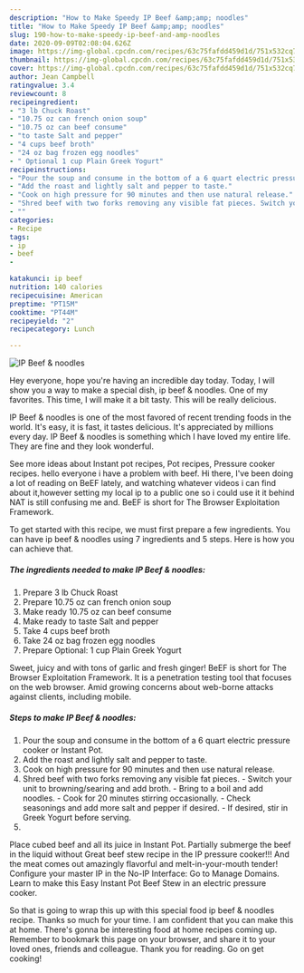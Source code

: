 ```yaml
---
description: "How to Make Speedy IP Beef &amp;amp; noodles"
title: "How to Make Speedy IP Beef &amp;amp; noodles"
slug: 190-how-to-make-speedy-ip-beef-and-amp-noodles
date: 2020-09-09T02:08:04.626Z
image: https://img-global.cpcdn.com/recipes/63c75fafdd459d1d/751x532cq70/ip-beef-noodles-recipe-main-photo.jpg
thumbnail: https://img-global.cpcdn.com/recipes/63c75fafdd459d1d/751x532cq70/ip-beef-noodles-recipe-main-photo.jpg
cover: https://img-global.cpcdn.com/recipes/63c75fafdd459d1d/751x532cq70/ip-beef-noodles-recipe-main-photo.jpg
author: Jean Campbell
ratingvalue: 3.4
reviewcount: 8
recipeingredient:
- "3 lb Chuck Roast"
- "10.75 oz can french onion soup"
- "10.75 oz can beef consume"
- "to taste Salt and pepper"
- "4 cups beef broth"
- "24 oz bag frozen egg noodles"
- " Optional 1 cup Plain Greek Yogurt"
recipeinstructions:
- "Pour the soup and consume in the bottom of a 6 quart electric pressure cooker or Instant Pot."
- "Add the roast and lightly salt and pepper to taste."
- "Cook on high pressure for 90 minutes and then use natural release."
- "Shred beef with two forks removing any visible fat pieces. Switch your unit to browning/searing and add broth. Bring to a boil and add noodles. Cook for 20 minutes stirring occasionally. Check seasonings and add more salt and pepper if desired. If desired, stir in Greek Yogurt before serving."
- ""
categories:
- Recipe
tags:
- ip
- beef
- 

katakunci: ip beef  
nutrition: 140 calories
recipecuisine: American
preptime: "PT15M"
cooktime: "PT44M"
recipeyield: "2"
recipecategory: Lunch

---
```



![IP Beef &amp; noodles](https://img-global.cpcdn.com/recipes/63c75fafdd459d1d/751x532cq70/ip-beef-noodles-recipe-main-photo.jpg)

Hey everyone, hope you're having an incredible day today. Today, I will show you a way to make a special dish, ip beef &amp; noodles. One of my favorites. This time, I will make it a bit tasty. This will be really delicious.

IP Beef &amp; noodles is one of the most favored of recent trending foods in the world. It's easy, it is fast, it tastes delicious. It's appreciated by millions every day. IP Beef &amp; noodles is something which I have loved my entire life. They are fine and they look wonderful.

See more ideas about Instant pot recipes, Pot recipes, Pressure cooker recipes. hello everyone i have a problem with beef. Hi there, I&#39;ve been doing a lot of reading on BeEF lately, and watching whatever videos i can find about it,however setting my local ip to a public one so i could use it it behind NAT is still confusing me and. BeEF is short for The Browser Exploitation Framework.


To get started with this recipe, we must first prepare a few ingredients. You can have ip beef &amp; noodles using 7 ingredients and 5 steps. Here is how you can achieve that.

<!--inarticleads1-->

##### The ingredients needed to make IP Beef &amp; noodles:

1. Prepare 3 lb Chuck Roast
1. Prepare 10.75 oz can french onion soup
1. Make ready 10.75 oz can beef consume
1. Make ready to taste Salt and pepper
1. Take 4 cups beef broth
1. Take 24 oz bag frozen egg noodles
1. Prepare  Optional: 1 cup Plain Greek Yogurt


Sweet, juicy and with tons of garlic and fresh ginger! BeEF is short for The Browser Exploitation Framework. It is a penetration testing tool that focuses on the web browser. Amid growing concerns about web-borne attacks against clients, including mobile. 

<!--inarticleads2-->

##### Steps to make IP Beef &amp; noodles:

1. Pour the soup and consume in the bottom of a 6 quart electric pressure cooker or Instant Pot.
1. Add the roast and lightly salt and pepper to taste.
1. Cook on high pressure for 90 minutes and then use natural release.
1. Shred beef with two forks removing any visible fat pieces. - Switch your unit to browning/searing and add broth. - Bring to a boil and add noodles. - Cook for 20 minutes stirring occasionally. - Check seasonings and add more salt and pepper if desired. - If desired, stir in Greek Yogurt before serving.
1. 


Place cubed beef and all its juice in Instant Pot. Partially submerge the beef in the liquid without Great beef stew recipe in the IP pressure cooker!!! And the meat comes out amazingly flavorful and melt-in-your-mouth tender! Configure your master IP in the No-IP Interface: Go to Manage Domains. Learn to make this Easy Instant Pot Beef Stew in an electric pressure cooker. 

So that is going to wrap this up with this special food ip beef &amp; noodles recipe. Thanks so much for your time. I am confident that you can make this at home. There's gonna be interesting food at home recipes coming up. Remember to bookmark this page on your browser, and share it to your loved ones, friends and colleague. Thank you for reading. Go on get cooking!
